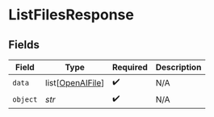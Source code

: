 # ListFilesResponse


## Fields

| Field                                                 | Type                                                  | Required                                              | Description                                           |
| ----------------------------------------------------- | ----------------------------------------------------- | ----------------------------------------------------- | ----------------------------------------------------- |
| `data`                                                | list[[OpenAIFile](../../models/shared/openaifile.md)] | :heavy_check_mark:                                    | N/A                                                   |
| `object`                                              | *str*                                                 | :heavy_check_mark:                                    | N/A                                                   |